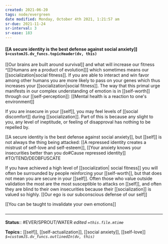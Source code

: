 ```yaml
---
created: 2021-06-20
tags: node/evergreen
date modified: Monday, October 4th 2021, 1:21:57 am
sr-due: 2021-11-24
sr-interval: 3
sr-ease: 183
---
```


#### [[A secure identity is the best defense against social anxiety]] `$=customJS.dv_funcs.topicHeader(dv, this)`

[[Our brains are built around survival]] and what will increase our fitness
 ^[[[Humans are a product of evolution]]]
which sometimes means our [[socialization|social fitness]].
If you are able to interact and win favor among other humans you are more likely to pass on your genes which thus increases your [[socialization|social fitness]].
The way that this primal urge manifests in our complex understanding of emotion is in [[self-worth]] through our [[self-perception]]: [[Mental health is a reaction to one's environment]]

 If you are insecure in your [[self]], you may feel levels of [[social discomfort]] during [[socialization]]. Part of this is because any slight to you, any level of ineptitude, or feeling of disapproval has nothing to be repelled by.
 
 [[A secure identity is the best defense against social anxiety]], but [[self]] is not always the thing being attacked: [[A repressed identity creates a mistrust of self-love and self-esteem]], [[Your anxiety knows your insecurities better than you do#Cause repressed identity]] #TO/TEND/DEOBFUSCATE 

 If you have achieved a high level of [[socialization| social fitness]] you will often be surrounded by people reinforcing your [[self-worth]], but that does not mean you are secure in your [[self]].  Often those who value outside validation the most are the most susceptible to attacks on [[self]], and often they are blind to their own insecurities because their [[socialization]] is valued so highly. [[Our ego is our subconscious defense of our self]]

[[You can be taught to invalidate your own emotions]]

### <hr class="footnote"/>

**Status**:: #EVER/SPROUT/WATER 
*edited `=this.file.mtime`*

**Topics**:: [[self]], [[self-actualization]], [[social anxiety]], [[self-love]]
*`$=customJS.dv_funcs.outlinedIn(dv, this)`*

